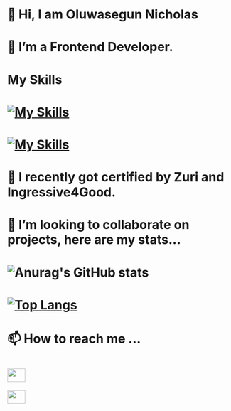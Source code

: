 # 👋 Hi, I am Oluwasegun Nicholas
# 👀 I’m a Frontend Developer.

# My Skills

# [![My Skills](https://skills.thijs.gg/icons?i=html,css,tailwindcss,javascript,react)](https://skills.thijs.gg)
# [![My Skills](https://skills.thijs.gg/icons?i=git,nodejs)](https://skills.thijs.gg)

# 🌱 I recently got certified by Zuri and Ingressive4Good.

# 💞️ I’m looking to collaborate on projects, here are my stats...

# ![Anurag's GitHub stats](https://github-readme-stats.vercel.app/api?username=Admiralng&show_icons=true&theme=radical)

# [![Top Langs](https://github-readme-stats.vercel.app/api/top-langs/?username=Admiralng&layout=Demo)](https://github.com/anuraghazra/github-readme-stats)


# 📫 How to reach me ...
# <p align="left">
# <a href="https://twitter.com/InternRelation" target="blank"><img align="center" src="https://cdn.jsdelivr.net/npm/simple-icons@3.0.1/icons/twitter.svg" alt="" height="30" width="40" /></a>
<a href="https://www.linkedin.com/in/oluwasegun-ahmed-aab5061b5" target="blank"><img align="center" src="https://cdn.jsdelivr.net/npm/simple-icons@3.0.1/icons/linkedin.svg" alt="" height="30" width="40" /></a>
</p>

<!---
Admiralng/Admiralng is a ✨ special ✨ repository because its `README.md` (this file) appears on your GitHub profile.
You can click the Preview link to take a look at your changes.
--->
